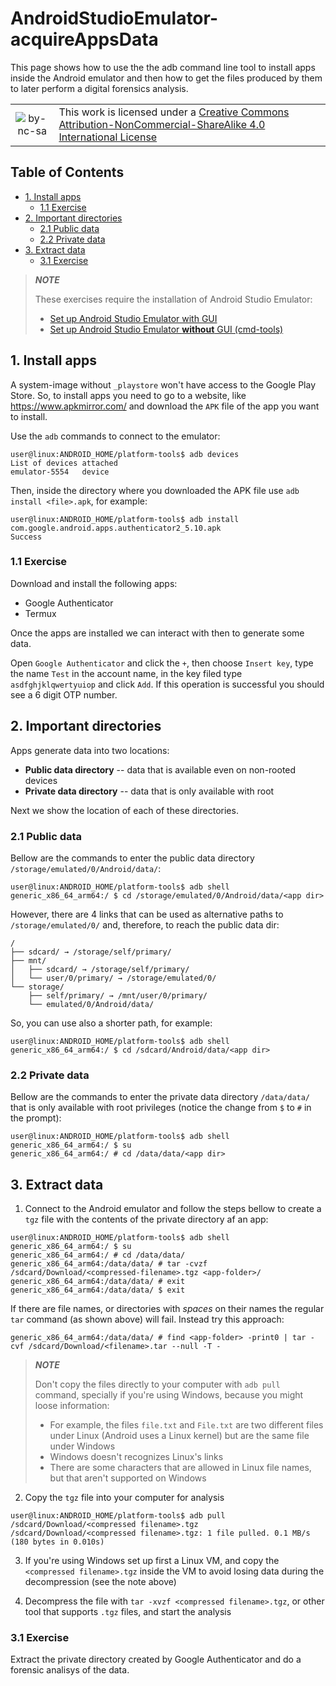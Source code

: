 # AndroidStudioEmulator-acquireAppsData <!-- omit in toc -->

This page shows how to use the the adb command line tool to install apps inside the Android emulator and then how to get the files produced by them to later perform a digital forensics analysis.

|         |           |
| :-:     | :--       |
| ![by-nc-sa](https://i.creativecommons.org/l/by-nc-sa/4.0/88x31.png) | This work is licensed under a [Creative Commons Attribution-NonCommercial-ShareAlike 4.0 International License](http://creativecommons.org/licenses/by-nc-sa/4.0/) |

## Table of Contents <!-- omit in toc -->

- [1. Install apps](#1-install-apps)
  - [1.1 Exercise](#11-exercise)
- [2. Important directories](#2-important-directories)
  - [2.1 Public data](#21-public-data)
  - [2.2 Private data](#22-private-data)
- [3. Extract data](#3-extract-data)
  - [3.1 Exercise](#31-exercise)


> ***NOTE***
> 
> These exercises require the installation of Android Studio Emulator:
> 
> - [Set up Android Studio Emulator with GUI](https://labcif.github.io/AndroidStudioEmulator-GUIconfig/)
> - [Set up Android Studio Emulator **without** GUI (cmd-tools)](https://labcif.github.io/AndroidStudioEmulator-cmdConfig/#5-exercise)


## 1. Install apps

A system-image without `_playstore` won't have access to the Google Play Store. So, to install apps you need to go to a website, like <https://www.apkmirror.com/> and download the `APK` file of the app you want to install.

Use the `adb` commands to connect to the emulator:

```console
user@linux:ANDROID_HOME/platform-tools$ adb devices
List of devices attached
emulator-5554   device
```

Then, inside the directory where you downloaded the APK file use `adb install <file>.apk`, for example:

```console
user@linux:ANDROID_HOME/platform-tools$ adb install com.google.android.apps.authenticator2_5.10.apk
Success
```

### 1.1 Exercise

Download and install the following apps:

- Google Authenticator
- Termux

Once the apps are installed we can interact with then to generate some data.

Open `Google Authenticator` and click the `+`, then choose `Insert key`, type the name `Test` in the account name,  in the key filed type `asdfghjklqwertyuiop` and click `Add`. If this operation is successful you should see a 6 digit OTP number.

## 2. Important directories

Apps generate data into two locations:

- **Public data directory** -- data that is available even on non-rooted devices
- **Private data directory** -- data that is only available with root

Next we show the location of each of these directories.

### 2.1 Public data

Bellow are the commands to enter the public data directory `/storage/emulated/0/Android/data/`:

```console
user@linux:ANDROID_HOME/platform-tools$ adb shell
generic_x86_64_arm64:/ $ cd /storage/emulated/0/Android/data/<app dir>
```

However, there are 4 links that can be used as alternative paths to `/storage/emulated/0/` and, therefore, to reach the public data dir:

```text
/
├── sdcard/ → /storage/self/primary/
├── mnt/
│   ├── sdcard/ → /storage/self/primary/
│   └── user/0/primary/ → /storage/emulated/0/
└── storage/
    ├── self/primary/ → /mnt/user/0/primary/
    └── emulated/0/Android/data/
```

So, you can use also a shorter path, for example:

```console
user@linux:ANDROID_HOME/platform-tools$ adb shell
generic_x86_64_arm64:/ $ cd /sdcard/Android/data/<app dir>
```

### 2.2 Private data

Bellow are the commands to enter the private data directory `/data/data/` that is only available with root privileges (notice the change from `$` to `#` in the prompt):

```console
user@linux:ANDROID_HOME/platform-tools$ adb shell
generic_x86_64_arm64:/ $ su
generic_x86_64_arm64:/ # cd /data/data/<app dir>
```

## 3. Extract data

1. Connect to the Android emulator and follow the steps bellow to create a `tgz` file with the contents of the private directory af an app:

```console
user@linux:ANDROID_HOME/platform-tools$ adb shell
generic_x86_64_arm64:/ $ su
generic_x86_64_arm64:/ # cd /data/data/
generic_x86_64_arm64:/data/data/ # tar -cvzf /sdcard/Download/<compressed-filename>.tgz <app-folder>/
generic_x86_64_arm64:/data/data/ # exit
generic_x86_64_arm64:/data/data/ $ exit
```

If there are file names, or directories with *spaces* on their names the regular `tar` command (as shown above) will fail. Instead try this approach:

```console
generic_x86_64_arm64:/data/data/ # find <app-folder> -print0 | tar -cvf /sdcard/Download/<filename>.tar --null -T -
```



> **_NOTE_**
>
> Don't copy the files directly to your computer with `adb pull` command, specially if you're using Windows, because you might loose information:
> 
> - For example, the files `file.txt` and `File.txt` are two different files under Linux (Android uses a Linux kernel) but are the same file under Windows
> - Windows doesn't recognizes Linux's links
> - There are some characters that are allowed in Linux file names, but that aren't supported on Windows

2. Copy the `tgz` file into your computer for analysis

```console
user@linux:ANDROID_HOME/platform-tools$ adb pull /sdcard/Download/<compressed filename>.tgz
/sdcard/Download/<compressed filename>.tgz: 1 file pulled. 0.1 MB/s (180 bytes in 0.010s)
```

3. If you're using Windows set up first a Linux VM, and copy the `<compressed filename>.tgz` inside the VM to avoid losing data during the decompression (see the note above)

4. Decompress the file with `tar -xvzf <compressed filename>.tgz`, or other tool that supports `.tgz` files, and start the analysis

### 3.1 Exercise

Extract the private directory created by Google Authenticator and do a forensic analisys of the data.
